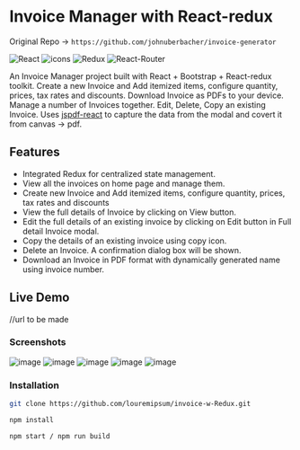 # Invoice Manager with React-redux

Original Repo -> `https://github.com/johnuberbacher/invoice-generator`

![React](https://img.shields.io/badge/react-%2320232a.svg?style=for-the-badge&logo=react&logoColor=%2361DAFB) ![icons](https://img.shields.io/badge/bootstrap-%23563D7C.svg?style=for-the-badge&logo=bootstrap&logoColor=white) ![Redux](https://img.shields.io/badge/Redux-593D88?style=for-the-badge&logo=redux&logoColor=white) ![React-Router](https://img.shields.io/badge/React_Router-CA4245?style=for-the-badge&logo=react-router&logoColor=white)

An Invoice Manager project built with React + Bootstrap + React-redux toolkit. Create a new Invoice and Add itemized items, configure quantity, prices, tax rates and discounts. Download Invoice as PDFs to your device. Manage a number of Invoices together. Edit, Delete, Copy an existing Invoice. Uses [jspdf-react](https://www.npmjs.com/package/jspdf-react) to capture the data from the modal and covert it from canvas -> pdf.

## Features

* Integrated Redux for centralized state management.
* View all the invoices on home page and manage them.
* Create new Invoice and Add itemized items, configure quantity, prices, tax rates and discounts
* View the full details of Invoice by clicking on View button.
* Edit the full details of an existing invoice by clicking on Edit button in Full detail Invoice modal.
* Copy the details of an existing invoice using copy icon.
* Delete an Invoice. A confirmation dialog box will be shown.
* Download an Invoice in PDF format with dynamically generated name using invoice number.

## Live Demo

//url to be made

### Screenshots

![image](https://github.com/johnuberbacher/invoice-generator/assets/72456774/9695fa37-5786-486a-86b0-20119561cbd8)
![image](https://github.com/johnuberbacher/invoice-generator/assets/72456774/cf4caf91-fd6f-43e8-9559-07188edd0465)
![image](https://github.com/johnuberbacher/invoice-generator/assets/72456774/9a9aaba4-4f62-4a76-a44d-d5d8d0d2d084)
![image](https://github.com/johnuberbacher/invoice-generator/assets/72456774/da05c178-7b8c-4da5-a8f2-f387a56e49ab)
![image](https://github.com/johnuberbacher/invoice-generator/assets/72456774/624c621b-d711-4b99-bad3-30094b6cb938)

### Installation

```bash
git clone https://github.com/louremipsum/invoice-w-Redux.git

npm install

npm start / npm run build
```
